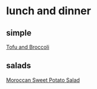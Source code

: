 # lunch and dinner

## simple
[Tofu and Broccoli](/tofuandbroccoli.md)

## salads
[Moroccan Sweet Potato Salad](
http://thefirstmess.com/2015/07/01/moroccan-sweet-potato-sunshine-salad/?utm_source=feedburner&utm_medium=email&utm_campaign=Feed:+TheFirstMess+(The+First+Mess))


